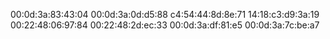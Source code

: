 00:0d:3a:83:43:04
00:0d:3a:0d:d5:88
c4:54:44:8d:8e:71
14:18:c3:d9:3a:19
00:22:48:06:97:84
00:22:48:2d:ec:33
00:0d:3a:df:81:e5
00:0d:3a:7c:be:a7

